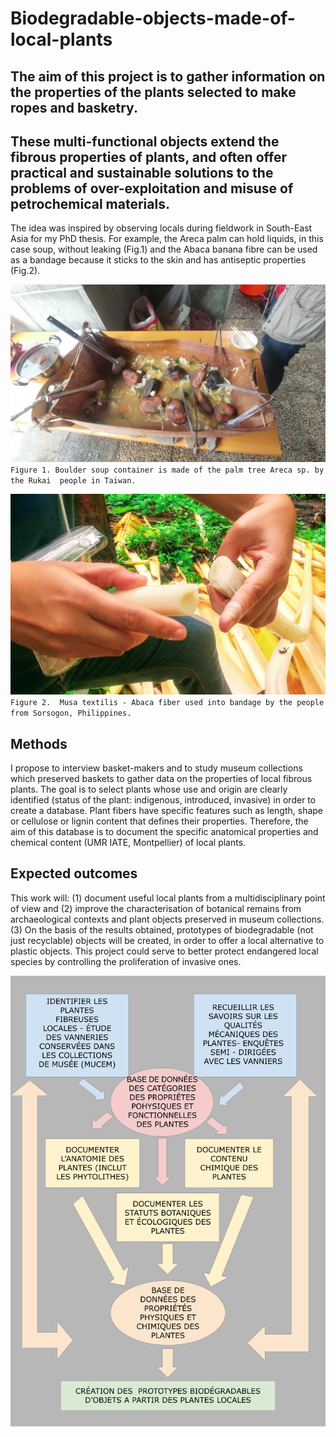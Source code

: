 # Biodegradable-objects-made-of-local-plants


## The aim of this project is to gather information on the properties of the plants selected to make ropes and basketry.
## These multi-functional objects extend the fibrous properties of plants, and often offer practical and sustainable solutions to the problems of over-exploitation and misuse of petrochemical materials. 


The idea was inspired by observing locals during fieldwork in South-East Asia for my PhD thesis. For example, the Areca palm can hold liquids, in this case soup, without leaking (Fig.1) and the Abaca banana fibre can be used as a bandage because it sticks to the skin and has antiseptic properties (Fig.2).

![ Figure 1. Boulder soup container is made of the palm tree Areca sp. by the Rukai  people in Taiwan.](https://github.com/Cel31/Biodegradable-objects-made-of-local-plants/blob/main/20190413_153113.jpg)
`Figure 1. Boulder soup container is made of the palm tree Areca sp. by the Rukai  people in Taiwan.` 


![ Figure 2.  Musa textilis - Abaca fiber used into bandage by the people from Sorsogon, Philippines.](https://github.com/Cel31/Biodegradable-objects-made-of-local-plants/blob/main/20190803_110811_HDR.jpg)
`Figure 2.  Musa textilis - Abaca fiber used into bandage by the people from Sorsogon, Philippines.`

## Methods
I propose to interview basket-makers and to study museum collections which preserved baskets to gather data on the properties of local fibrous plants. 
The goal is to select plants whose use and origin are clearly identified (status of the plant: indigenous, introduced, invasive) in order to create a database. Plant fibers have specific features such as length, shape or cellulose or lignin content that defines their properties. Therefore, the aim of this database is to document the specific anatomical properties and chemical content (UMR IATE, Montpellier) of local plants. 

## Expected outcomes

This work will: 
(1) document useful local plants from a multidisciplinary point of view and (2) improve the characterisation of botanical remains from archaeological contexts and plant objects preserved in museum collections. 
(3) On the basis of the results obtained, prototypes of biodegradable (not just recyclable) objects will be created, in order to offer a local alternative to plastic objects. This project could serve to better protect endangered local species by controlling the proliferation of invasive ones.


![ Schema biodegradable objects made of local plants](https://github.com/Cel31/Biodegradable-objects-made-of-local-plants/blob/main/Schema%20biodegradable%20chaine%20operatoire%20%20(1).png)


